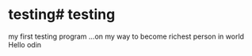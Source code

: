 # testing# testing
my first testing program ...on my way to become richest person in world
Hello odin